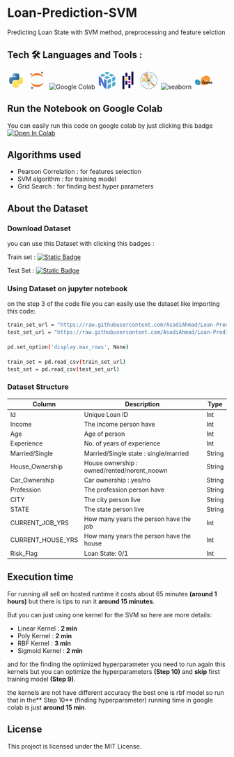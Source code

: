 # Loan-Prediction-SVM
Predicting Loan State with SVM method, preprocessing and feature selction

## Tech :hammer_and_wrench: Languages and Tools :

<div>
  <img src="https://github.com/devicons/devicon/blob/master/icons/python/python-original.svg" title="Python" alt="Python" width="40" height="40"/>&nbsp;
  <img src="https://github.com/devicons/devicon/blob/master/icons/jupyter/jupyter-original.svg" title="Jupyter Notebook" alt="Jupyter Notebook" width="40" height="40"/>&nbsp;
  <img src="https://assets.st-note.com/img/1670632589167-x9aAV8lmnH.png" title="Google Colab" alt="Google Colab" width="40" height="40"/>&nbsp;
  <img src="https://github.com/devicons/devicon/blob/master/icons/numpy/numpy-original.svg" title="Numpy" alt="Numpy" width="40" height="40"/>&nbsp;
  <img src="https://github.com/devicons/devicon/blob/master/icons/pandas/pandas-original.svg"  title="Pandas" alt="Pandas" width="40" height="40"/>&nbsp;
  <img src="https://github.com/devicons/devicon/blob/master/icons/matplotlib/matplotlib-original.svg"  title="MatPlotLib" alt="MatPlotLib" width="40" height="40"/>&nbsp;
  <img src="https://cdn.worldvectorlogo.com/logos/seaborn-1.svg"  title="seaborn" alt="seaborn" width="40" height="40"/>&nbsp;
  <img src="https://github.com/devicons/devicon/blob/master/icons/scikitlearn/scikitlearn-original.svg"  title="Sci-kit Learn" alt="Sci-kit Learn" width="40" height="40"/>&nbsp;
</div>

## Run the Notebook on Google Colab

You can easily run this code on google colab by just clicking this badge [![Open In Colab](https://colab.research.google.com/assets/colab-badge.svg)](https://colab.research.google.com/github/AsadiAhmad/Loan-Prediction-SVM/blob/main/Code/Loan_Prediction_SVM.ipynb)

## Algorithms used

- Pearson Correlation : for features selection
- SVM algorithm : for training model
- Grid Search : for finding best hyper parameters

## About the Dataset
### Download Dataset
you can use this Dataset with clicking this badges :

Train set : [![Static Badge](https://img.shields.io/badge/Trainset-red?style=for-the-badge&logo=databricks&labelColor=fcfbd4)](https://github.com/AsadiAhmad/Loan-Prediction-SVM/blob/main/Dataset/train.csv)

Test Set : [![Static Badge](https://img.shields.io/badge/Testset-red?style=for-the-badge&logo=databricks&labelColor=fcfbd4)](https://github.com/AsadiAhmad/Loan-Prediction-SVM/blob/main/Dataset/test.csv)

### Using Dataset on jupyter notebook
on the step 3 of the code file you can easily use the dataset like importing this code:
```sh
train_set_url = "https://raw.githubusercontent.com/AsadiAhmad/Loan-Prediction-SVM/refs/heads/main/Dataset/train.csv"
test_set_url = "https://raw.githubusercontent.com/AsadiAhmad/Loan-Prediction-SVM/refs/heads/main/Dataset/test.csv"

pd.set_option('display.max_rows', None)

train_set = pd.read_csv(train_set_url)
test_set = pd.read_csv(test_set_url)
```

### Dataset Structure

| Column | Description | Type |
| ----------- | ----------- | ----------- |
| Id | Unique Loan ID | Int |
| Income | The income person have | Int |
| Age | Age of person | Int |
| Experience | No. of years of experience | Int |
| Married/Single | Married/Single state : single/married | String |
| House_Ownership | House ownership : owned/rented/norent_noown | String |
| Car_Ownership | Car ownership : yes/no | String |
| Profession | The profession person have | String |
| CITY | The city person live | String |
| STATE | The state person live | String |
| CURRENT_JOB_YRS | How many years the person have the job | Int |
| CURRENT_HOUSE_YRS | How many years the person have the house | Int |
| Risk_Flag | Loan State: 0/1 | Int |

## Execution time

For running all sell on hosted runtime it costs about 65 minutes **(around 1 hours)** but there is tips to run it **around 15 minutes**.

But you can just using one kernel for the SVM so here are more details:

- Linear Kernel : **2 min**
- Poly Kernel : **2 min**
- RBF Kernel : **3 min**
- Sigmoid Kernel : **2 min**

and for the finding the optimized hyperparameter you need to run again this kernels but you can optimize the hyperparameters **(Step 10)** and **skip** first training model **(Step 9)**.

the kernels are not have different accuracy the best one is rbf model so run that in the** Step 10** (finding hyperparameter) running time in google colab is just **around 15 min**.

## License

This project is licensed under the MIT License.
